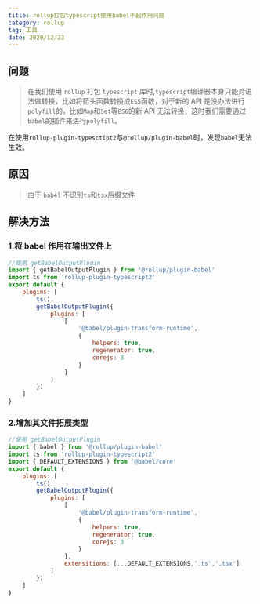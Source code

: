 ```yaml
---
title: rollup打包typescript使用babel不起作用问题
category: rollup
tag: 工具
date: 2020/12/23
---
```


## 问题

> 在我们使用 `rollup` 打包 `typescript` 库时,`typescript`编译器本身只能对语法做转换，比如将箭头函数转换成`ES5`函数，对于新的 API 是没办法进行`polyfill`的，比如`Map`和`Set`等`ES6`的新 API 无法转换，这时我们需要通过`babel`的插件来进行`polyfill`。

在使用`rollup-plugin-typesctipt2`与`@rollup/plugin-babel`时，发现`babel`无法生效。

## 原因

> 由于 `babel` 不识别`ts`和`tsx`后缀文件

## 解决方法

### 1.将 babel 作用在输出文件上

```javascript
//使用 getBabelOutputPlugin
import { getBabelOutputPlugin } from '@rollup/plugin-babel'
import ts from 'rollup-plugin-typescript2'
export default {
    plugins: [
        ts(),
        getBabelOutputPlugin({
            plugins: [
                [
                    '@babel/plugin-transform-runtime',
                    {
                        helpers: true,
                        regenerator: true,
                        corejs: 3
                    }
                ]
            ]
        })
    ]
}
```

### 2.增加其文件拓展类型

```javascript
//使用 getBabelOutputPlugin
import { babel } from '@rollup/plugin-babel'
import ts from 'rollup-plugin-typescript2'
import { DEFAULT_EXTENSIONS } from '@babel/core'
export default {
    plugins: [
        ts(),
        getBabelOutputPlugin({
            plugins: [
                [
                    '@babel/plugin-transform-runtime',
                    {
                        helpers: true,
                        regenerator: true,
                        corejs: 3
                    }
                ],
                extensitions: [...DEFAULT_EXTENSIONS,'.ts','.tsx']
            ]
        })
    ]
}
```
